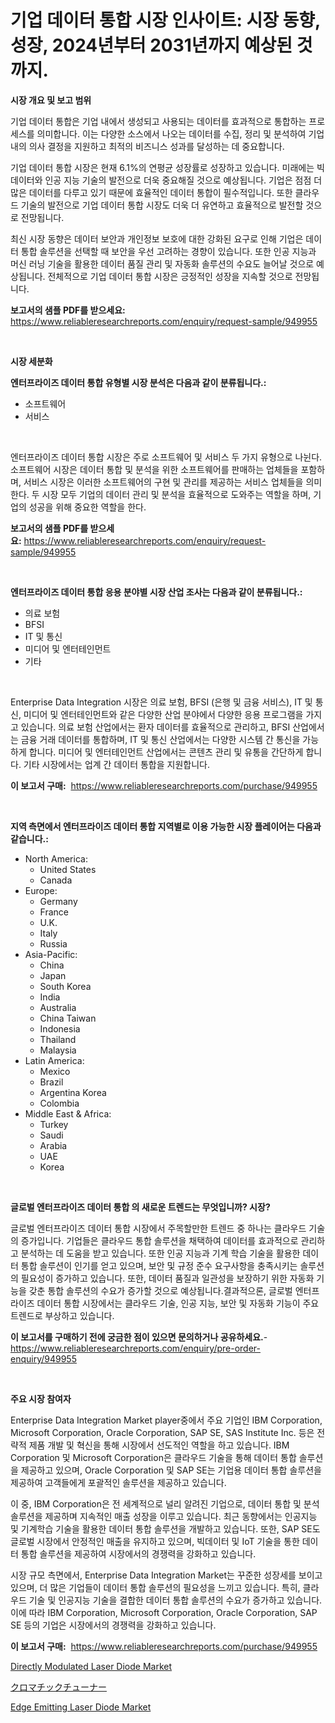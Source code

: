 <p><h1>기업 데이터 통합 시장 인사이트: 시장 동향, 성장, 2024년부터 2031년까지 예상된 것까지.</h1></p><p><strong>시장 개요 및 보고 범위</strong></p>
<p><p>기업 데이터 통합은 기업 내에서 생성되고 사용되는 데이터를 효과적으로 통합하는 프로세스를 의미합니다. 이는 다양한 소스에서 나오는 데이터를 수집, 정리 및 분석하여 기업 내의 의사 결정을 지원하고 최적의 비즈니스 성과를 달성하는 데 중요합니다. </p><p>기업 데이터 통합 시장은 현재 6.1%의 연평균 성장률로 성장하고 있습니다. 미래에는 빅데이터와 인공 지능 기술의 발전으로 더욱 중요해질 것으로 예상됩니다. 기업은 점점 더 많은 데이터를 다루고 있기 때문에 효율적인 데이터 통합이 필수적입니다. 또한 클라우드 기술의 발전으로 기업 데이터 통합 시장도 더욱 더 유연하고 효율적으로 발전할 것으로 전망됩니다.</p><p>최신 시장 동향은 데이터 보안과 개인정보 보호에 대한 강화된 요구로 인해 기업은 데이터 통합 솔루션을 선택할 때 보안을 우선 고려하는 경향이 있습니다. 또한 인공 지능과 머신 러닝 기술을 활용한 데이터 품질 관리 및 자동화 솔루션의 수요도 늘어날 것으로 예상됩니다. 전체적으로 기업 데이터 통합 시장은 긍정적인 성장을 지속할 것으로 전망됩니다.</p></p>
<p><strong>보고서의 샘플 PDF를 받으세요:</strong> <a href="https://www.reliableresearchreports.com/enquiry/request-sample/949955">https://www.reliableresearchreports.com/enquiry/request-sample/949955</a></p>
<p>&nbsp;</p>
<p><strong>시장 세분화</strong></p>
<p><strong>엔터프라이즈 데이터 통합 유형별 시장 분석은 다음과 같이 분류됩니다.:</strong></p>
<p><ul><li>소프트웨어</li><li>서비스</li></ul></p>
<p>&nbsp;</p>
<p><p>엔터프라이즈 데이터 통합 시장은 주로 소프트웨어 및 서비스 두 가지 유형으로 나뉜다. 소프트웨어 시장은 데이터 통합 및 분석을 위한 소프트웨어를 판매하는 업체들을 포함하며, 서비스 시장은 이러한 소프트웨어의 구현 및 관리를 제공하는 서비스 업체들을 의미한다. 두 시장 모두 기업의 데이터 관리 및 분석을 효율적으로 도와주는 역할을 하며, 기업의 성공을 위해 중요한 역할을 한다.</p></p>
<p><strong>보고서의 샘플 PDF를 받으세요:</strong>&nbsp;<a href="https://www.reliableresearchreports.com/enquiry/request-sample/949955">https://www.reliableresearchreports.com/enquiry/request-sample/949955</a></p>
<p>&nbsp;</p>
<p><strong> 엔터프라이즈 데이터 통합 응용 분야별 시장 산업 조사는 다음과 같이 분류됩니다.:</strong></p>
<p><ul><li>의료 보험</li><li>BFSI</li><li>IT 및 통신</li><li>미디어 및 엔터테인먼트</li><li>기타</li></ul></p>
<p>&nbsp;</p>
<p><p>Enterprise Data Integration 시장은 의료 보험, BFSI (은행 및 금융 서비스), IT 및 통신, 미디어 및 엔터테인먼트와 같은 다양한 산업 분야에서 다양한 응용 프로그램을 가지고 있습니다. 의료 보험 산업에서는 환자 데이터를 효율적으로 관리하고, BFSI 산업에서는 금융 거래 데이터를 통합하며, IT 및 통신 산업에서는 다양한 시스템 간 통신을 가능하게 합니다. 미디어 및 엔터테인먼트 산업에서는 콘텐츠 관리 및 유통을 간단하게 합니다. 기타 시장에서는 업계 간 데이터 통합을 지원합니다.</p></p>
<p><strong>이 보고서 구매:</strong>&nbsp; <a href="https://www.reliableresearchreports.com/purchase/949955">https://www.reliableresearchreports.com/purchase/949955</a></p>
<p>&nbsp;</p>
<p><strong>지역 측면에서 엔터프라이즈 데이터 통합 지역별로 이용 가능한 시장 플레이어는 다음과 같습니다.:</strong></p>
<p><ul>
    <li>
        North America:
        <ul>
            <li>United States</li>
            <li>Canada</li>
        </ul>
    </li>
    <li>
        Europe:
        <ul>
            <li>Germany</li>
            <li>France</li>
            <li>U.K.</li>
            <li>Italy</li>
            <li>Russia</li>
        </ul>
    </li>
    <li>
        Asia-Pacific:
        <ul>
            <li>China</li>
            <li>Japan</li>
            <li>South Korea</li>
            <li>India</li>
            <li>Australia</li>
            <li>China Taiwan</li>
            <li>Indonesia</li>
            <li>Thailand</li>
            <li>Malaysia</li>
        </ul>
    </li>
    <li>
        Latin America:
        <ul>
            <li>Mexico</li>
            <li>Brazil</li>
            <li>Argentina Korea</li>
            <li>Colombia</li>
        </ul>
    </li>
    <li>
        Middle East & Africa:
        <ul>
            <li>Turkey</li>
            <li>Saudi</li>
            <li>Arabia</li>
            <li>UAE</li>
            <li>Korea</li>
        </ul>
    </li>
    </ul></p>
<p>&nbsp;</p>
<p><strong>글로벌 엔터프라이즈 데이터 통합 의 새로운 트렌드는 무엇입니까? 시장?</strong></p>
<p><p>글로벌 엔터프라이즈 데이터 통합 시장에서 주목할만한 트렌드 중 하나는 클라우드 기술의 증가입니다. 기업들은 클라우드 통합 솔루션을 채택하여 데이터를 효과적으로 관리하고 분석하는 데 도움을 받고 있습니다. 또한 인공 지능과 기계 학습 기술을 활용한 데이터 통합 솔루션이 인기를 얻고 있으며, 보안 및 규정 준수 요구사항을 충족시키는 솔루션의 필요성이 증가하고 있습니다. 또한, 데이터 품질과 일관성을 보장하기 위한 자동화 기능을 갖춘 통합 솔루션의 수요가 증가할 것으로 예상됩니다.결과적으론, 글로벌 엔터프라이즈 데이터 통합 시장에서는 클라우드 기술, 인공 지능, 보안 및 자동화 기능이 주요 트렌드로 부상하고 있습니다.</p></p>
<p><strong>이 보고서를 구매하기 전에 궁금한 점이 있으면 문의하거나 공유하세요.</strong>- <a href="https://www.reliableresearchreports.com/enquiry/pre-order-enquiry/949955">https://www.reliableresearchreports.com/enquiry/pre-order-enquiry/949955</a></p>
<p>&nbsp;</p>
<p><strong>주요 시장 참여자</strong></p>
<p><p>Enterprise Data Integration Market player중에서 주요 기업인 IBM Corporation, Microsoft Corporation, Oracle Corporation, SAP SE, SAS Institute Inc. 등은 전략적 제품 개발 및 혁신을 통해 시장에서 선도적인 역할을 하고 있습니다. IBM Corporation 및 Microsoft Corporation은 클라우드 기술을 통해 데이터 통합 솔루션을 제공하고 있으며, Oracle Corporation 및 SAP SE는 기업용 데이터 통합 솔루션을 제공하여 고객들에게 포괄적인 솔루션을 제공하고 있습니다.</p><p>이 중, IBM Corporation은 전 세계적으로 널리 알려진 기업으로, 데이터 통합 및 분석 솔루션을 제공하며 지속적인 매출 성장을 이루고 있습니다. 최근 동향에서는 인공지능 및 기계학습 기술을 활용한 데이터 통합 솔루션을 개발하고 있습니다. 또한, SAP SE도 글로벌 시장에서 안정적인 매출을 유지하고 있으며, 빅데이터 및 IoT 기술을 통한 데이터 통합 솔루션을 제공하여 시장에서의 경쟁력을 강화하고 있습니다.</p><p>시장 규모 측면에서, Enterprise Data Integration Market는 꾸준한 성장세를 보이고 있으며, 더 많은 기업들이 데이터 통합 솔루션의 필요성을 느끼고 있습니다. 특히, 클라우드 기술 및 인공지능 기술을 결합한 데이터 통합 솔루션의 수요가 증가하고 있습니다. 이에 따라 IBM Corporation, Microsoft Corporation, Oracle Corporation, SAP SE 등의 기업은 시장에서의 경쟁력을 강화하고 있습니다.</p></p>
<p><strong>이 보고서 구매:</strong>&nbsp;&nbsp;<a href="https://www.reliableresearchreports.com/purchase/949955">https://www.reliableresearchreports.com/purchase/949955</a></p>
<p><p><a href="https://github.com/elizabethdagraca/Market-Research-Report-List-2/blob/main/directly-modulated-laser-diode-market.md">Directly Modulated Laser Diode Market</a></p><p><a href="https://github.com/SarahFahey88/Market-Research-Report-List-1/blob/main/264234110621.md">クロマチックチューナー</a></p><p><a href="https://github.com/zjyglelu/Market-Research-Report-List-2/blob/main/edge-emitting-laser-diode-market.md">Edge Emitting Laser Diode Market</a></p></p>
